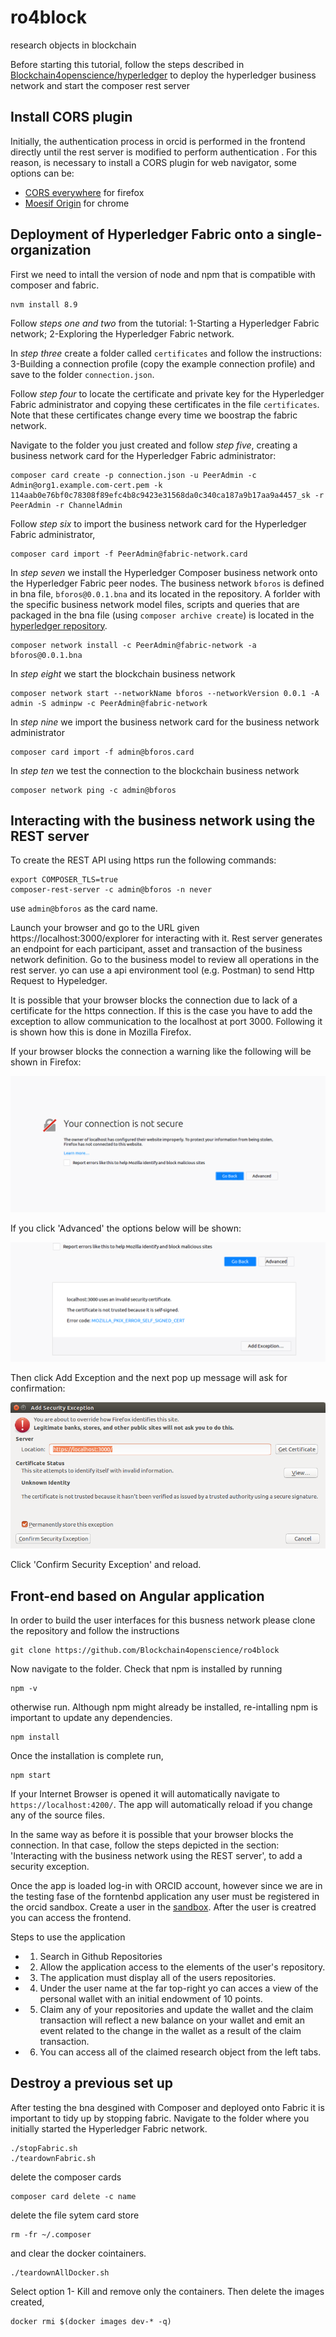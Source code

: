 # ro4block
research objects in blockchain

Before starting this tutorial, follow the steps described in [Blockchain4openscience/hyperledger](https://github.com/Blockchain4openscience/hyperledger) to deploy the hyperledger business network and start the composer rest server

## Install CORS plugin

Initially, the authentication process in orcid is performed in the frontend directly until the rest server is modified to perform authentication . For this reason, is necessary to install a CORS plugin for web navigator, some options can be:

* [CORS everywhere](https://addons.mozilla.org/es/firefox/addon/cors-everywhere/) for firefox
* [Moesif Origin](https://chrome.google.com/webstore/detail/moesif-origin-cors-change/digfbfaphojjndkpccljibejjbppifbc) for chrome

## Deployment of Hyperledger Fabric onto a single-organization  

First we need to intall the version of node and npm that is compatible with composer and fabric.
`````
nvm install 8.9
`````
Follow *steps one and two* from the tutorial: 1-Starting a Hyperledger Fabric network; 2-Exploring the Hyperledger Fabric network.

In *step three* create a folder called `certificates` and follow the instructions:
3-Building a connection profile (copy the example connection profile) and save to the folder `connection.json`.

Follow *step four* to locate the certificate and private key for the Hyperledger Fabric administrator and copying these certificates in the file `certificates`. Note that these certificates change every time we boostrap the fabric network.

Navigate to the folder you just created and follow *step five*, creating a business network card for the Hyperledger Fabric administrator:
`````
composer card create -p connection.json -u PeerAdmin -c Admin@org1.example.com-cert.pem -k 114aab0e76bf0c78308f89efc4b8c9423e31568da0c340ca187a9b17aa9a4457_sk -r PeerAdmin -r ChannelAdmin
`````
Follow *step six* to import the business network card for the Hyperledger Fabric administrator,
`````
composer card import -f PeerAdmin@fabric-network.card
`````
In *step seven* we install the Hyperledger Composer business network onto the Hyperledger Fabric peer nodes. The business network `bforos` is defined in bna file, `bforos@0.0.1.bna` and its located in the repository. A forlder with the specific business network model files, scripts and queries that are packaged in the bna file (using `composer archive create`) is located in the [hyperledger repository](https://github.com/Blockchain4openscience/hyperledger/tree/master/bforos3). 
`````
composer network install -c PeerAdmin@fabric-network -a bforos@0.0.1.bna
`````
In *step eight* we start the blockchain business network
`````
composer network start --networkName bforos --networkVersion 0.0.1 -A admin -S adminpw -c PeerAdmin@fabric-network
`````
In *step nine* we import the business network card for the business network administrator
`````
composer card import -f admin@bforos.card
`````
In *step ten* we test the connection to the blockchain business network
`````
composer network ping -c admin@bforos
`````

## Interacting with the business network using the REST server 

To create the REST API using https run the following commands: 
`````
export COMPOSER_TLS=true
composer-rest-server -c admin@bforos -n never 
`````
use `admin@bforos` as the card name.

Launch your browser and go to the URL given https://localhost:3000/explorer for interacting with it. Rest server generates an endpoint for each participant, asset and transaction of the business network definition. Go to the business model to review all operations in the rest server. yo can use a api environment tool (e.g. Postman) to send Http Request to Hypeledger.

It is possible that your browser blocks the connection due to lack of a certificate for the https connection. If this is the case you have to add the exception to allow communication to the localhost at port 3000. Following it is shown how this is done in Mozilla Firefox.

If your browser blocks the connection a warning like the following will be shown in Firefox:

![Security Warning](pictures/NotSecureConnection.png?raw=true "Not Secure")

If you click 'Advanced' the options below will be shown:

![Add Exception](pictures/AddException.png?raw=true "Add Exception")

Then click Add Exception and the next pop up message will ask for confirmation:

![Confirm](pictures/Confirm.png?raw=true "Confirm")

Click 'Confirm Security Exception' and reload.

## Front-end based on Angular application

In order to build the user interfaces for this busness network please clone the repository and follow the instructions

`````
git clone https://github.com/Blockchain4openscience/ro4block
`````
Now navigate to the folder. Check that npm is installed by running
`````
npm -v
`````
otherwise run. Although npm might already be installed, re-intalling npm is important to update any dependencies.
`````
npm install
`````
Once the installation is complete run,
`````
npm start
`````
If your Internet Browser is opened it will automatically navigate to `https://localhost:4200/`. The app will automatically reload if you change any of the source files. 

In the same way as before it is possible that your browser blocks the connection. In that case, follow the steps depicted in the section: 'Interacting with the business network using the REST server', to add a security exception.

Once the app is loaded log-in with ORCID account, however since we are in the testing fase of the forntenbd application any user must be registered in the orcid sandbox. Create a user in the [sandbox](https://sandbox.orcid.org/). After the user is creatred you can access the frontend. 

Steps to use the application
* 1. Search in Github Repositories
* 2. Allow the application access to the elements of the user's repository.
* 3. The application must display all of the users repositories.
* 4. Under the user name at the far top-right yo can acces a view of the personal wallet with an initial endowment of 10 points.
* 5. Claim any of your repositories and update the wallet and the claim transaction will reflect a new balance on your wallet and emit an event related to the change in the wallet as a result of the claim transaction. 
* 6. You can access all of the claimed research object from the left tabs.


## Destroy a previous set up
After testing the bna desgined with Composer and deployed onto Fabric it is important to tidy up by stopping fabric. Navigate to the folder where you initially started the Hyperledger Fabric network.

`````
./stopFabric.sh
./teardownFabric.sh
`````
delete the composer cards
`````
composer card delete -c name
`````
delete the file sytem card store
`````
rm -fr ~/.composer
`````
and clear the docker cointainers.

`````
./teardownAllDocker.sh
`````
Select option 1- Kill and remove only the containers. Then delete the images created, 
`````
docker rmi $(docker images dev-* -q)
`````
